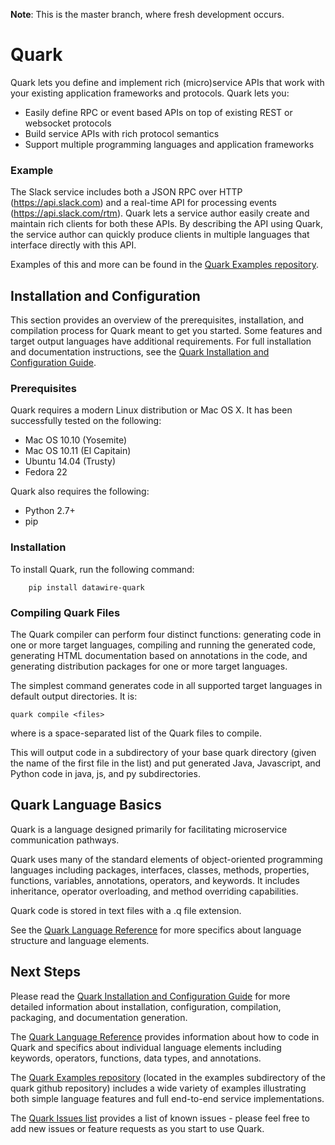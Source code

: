 **Note**: This is the master branch, where fresh development occurs.

# Quark

Quark lets you define and implement rich (micro)service APIs that work
with your existing application frameworks and protocols. Quark lets
you:

* Easily define RPC or event based APIs on top of existing REST or
  websocket protocols
* Build service APIs with rich protocol semantics
* Support multiple programming languages and application frameworks

### Example

The Slack service includes both a JSON RPC over HTTP (https://api.slack.com) and a real-time API for processing events (https://api.slack.com/rtm). Quark lets a service author easily create and maintain rich clients for both these APIs. By describing the API using Quark, the service author can quickly produce clients in multiple languages that interface directly with this API.

Examples of this and more can be found in the [Quark Examples repository](https://github.com/datawire/quark/tree/master/examples).

## Installation and Configuration

This section provides an overview of the prerequisites, installation, and compilation process for Quark meant to get you started. Some features and target output languages have additional requirements. For full installation and documentation instructions, see the [Quark Installation and Configuration Guide](http://datawire.github.io/quark/install/index.html).

### Prerequisites

Quark requires a modern Linux distribution or Mac OS X. It has been successfully tested on the following:

* Mac OS 10.10 (Yosemite)
* Mac OS 10.11 (El Capitain)
* Ubuntu 14.04 (Trusty)
* Fedora 22

Quark also requires the following:

* Python 2.7+
* pip

### Installation

To install Quark, run the following command:

        pip install datawire-quark

### Compiling Quark Files

The Quark compiler can perform four distinct functions: generating code in one or more target languages, compiling and running the generated code, generating HTML documentation based on annotations in the code, and generating distribution packages for one or more target languages.

The simplest command generates code in all supported target languages in default output directories. It is:

`quark compile <files>`

where <files> is a space-separated list of the Quark files to compile.

This will output code in a subdirectory of your base quark directory (given the name of the first file in the <files> list) and put generated Java, Javascript, and Python code in java, js, and py subdirectories.

## Quark Language Basics

Quark is a language designed primarily for facilitating microservice communication pathways.

Quark uses many of the standard elements of object-oriented programming languages including packages, interfaces, classes, methods, properties, functions, variables, annotations, operators, and keywords. It includes inheritance, operator overloading, and method overriding capabilities.

Quark code is stored in text files with a .q file extension.

See the [Quark Language Reference](http://datawire.github.io/quark/language-reference/index.html) for more specifics about language structure and language elements.

## Next Steps

Please read the [Quark Installation and Configuration Guide](http://datawire.github.io/quark/install/index.html) for more detailed information about installation, configuration, compilation, packaging, and documentation generation.

The [Quark Language Reference](http://datawire.github.io/quark/language-reference/index.html) provides information about how to code in Quark and specifics about individual language elements including keywords, operators, functions, data types, and annotations.

The [Quark Examples repository](https://github.com/datawire/quark/tree/master/examples) (located in the examples subdirectory of the quark github repository) includes a wide variety of examples illustrating both simple language features and full end-to-end service implementations.

The [Quark Issues list](https://github.com/datawire/quark/issues) provides a list of known issues - please feel free to add new issues or feature requests as you start to use Quark.

